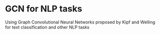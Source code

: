 # GCN for NLP tasks

Using Graph Convolutional Neural Networks proposed by Kipf and Welling for text classification and other NLP tasks

